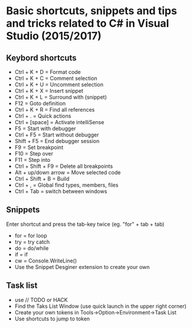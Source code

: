 # Basic shortcuts, snippets and tips and tricks related to C# in Visual Studio (2015/2017)

## Keybord shortcuts
* Ctrl + K + D = Format code
* Ctrl + K + C = Comment selection
* Ctrl + K + U = Uncomment selection
* Ctrl + K + X = Insert snippet
* Ctrl + K + L = Surround with (snippet)
* F12 = Goto definition
* Ctrl + K + R = Find all references
* Ctrl + . = Quick actions
* Ctrl + [space] = Activate intelliSense 
* F5 = Start with debugger
* Ctrl + F5 = Start without debugger
* Shift + F5 = End debugger session
* F9 = Set breakpoint
* F10 = Step over
* F11 = Step into
* Ctrl + Shift + F9 = Delete all breakpoints
* Alt + up/down arrow = Move selected code
* Ctrl + Shift + B = Build
* Ctrl + , = Global find types, members, files
* Ctrl + Tab = switch between windows

## Snippets 
Enter shortcut and press the tab-key twice (eg. "for" + tab + tab)

* for = for loop
* try = try catch
* do = do/while
* if = if
* cw = Console.WriteLine()
* Use the Snippet Desginer extension to create your own

## Task list
* use // TODO or HACK 
* Find the Taks List Window (use quick launch in the upper right corner)
* Create your own tokens in Tools->Option->Environment->Task List
* Use shortcuts to jump to token
